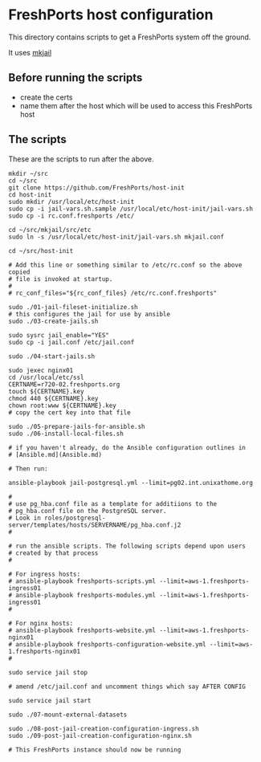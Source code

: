 # FreshPorts host configuration

This directory contains scripts to get a FreshPorts system off the ground.

It uses [mkjail](https://github.com/mkjail/mkjail)

## Before running the scripts

* create the certs
* name them after the host which will be used to access this FreshPorts host

## The scripts

These are the scripts to run after the above.

    mkdir ~/src
    cd ~/src
    git clone https://github.com/FreshPorts/host-init
    cd host-init
    sudo mkdir /usr/local/etc/host-init
    sudo cp -i jail-vars.sh.sample /usr/local/etc/host-init/jail-vars.sh
    sudo cp -i rc.conf.freshports /etc/

    cd ~/src/mkjail/src/etc
    sudo ln -s /usr/local/etc/host-init/jail-vars.sh mkjail.conf

    cd ~/src/host-init

    # Add this line or something similar to /etc/rc.conf so the above copied
    # file is invoked at startup.
    #
    # rc_conf_files="${rc_conf_files} /etc/rc.conf.freshports"

    sudo ./01-jail-fileset-initialize.sh
    # this configures the jail for use by ansible
    sudo ./03-create-jails.sh

    sudo sysrc jail_enable="YES"
    sudo cp -i jail.conf /etc/jail.conf

    sudo ./04-start-jails.sh

    sudo jexec nginx01
    cd /usr/local/etc/ssl
    CERTNAME=r720-02.freshports.org
    touch ${CERTNAME}.key
    chmod 440 ${CERTNAME}.key
    chown root:www ${CERTNAME}.key
    # copy the cert key into that file

    sudo ./05-prepare-jails-for-ansible.sh
    sudo ./06-install-local-files.sh

    # if you haven't already, do the Ansible configuration outlines in
    # [Ansible.md](Ansible.md)

    # Then run:

    ansible-playbook jail-postgresql.yml --limit=pg02.int.unixathome.org

    #
    # use pg_hba.conf file as a template for additiions to the
    # pg_hba.conf file on the PostgreSQL server.
    # Look in roles/postgresql-server/templates/hosts/SERVERNAME/pg_hba.conf.j2
    #

    # run the ansible scripts. The following scripts depend upon users
    # created by that process
    #

    # For ingress hosts:
    # ansible-playbook freshports-scripts.yml --limit=aws-1.freshports-ingress01
    # ansible-playbook freshports-modules.yml --limit=aws-1.freshports-ingress01
    #

    # For nginx hosts:
    # ansible-playbook freshports-website.yml --limit=aws-1.freshports-nginx01
    # ansible-playbook freshports-configuration-website.yml --limit=aws-1.freshports-nginx01
    # 

    sudo service jail stop

    # amend /etc/jail.conf and uncomment things which say AFTER CONFIG

    sudo service jail start

    sudo ./07-mount-external-datasets

    sudo ./08-post-jail-creation-configuration-ingress.sh
    sudo ./09-post-jail-creation-configuration-nginx.sh

    # This FreshPorts instance should now be running
